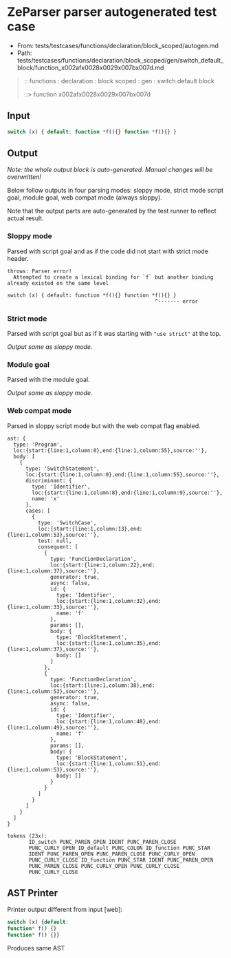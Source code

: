# ZeParser parser autogenerated test case

- From: tests/testcases/functions/declaration/block_scoped/autogen.md
- Path: tests/testcases/functions/declaration/block_scoped/gen/switch_default_block/function_x002afx0028x0029x007bx007d.md

> :: functions : declaration : block scoped : gen : switch default block
>
> ::> function x002afx0028x0029x007bx007d

## Input


`````js
switch (x) { default: function *f(){} function *f(){} }
`````

## Output

_Note: the whole output block is auto-generated. Manual changes will be overwritten!_

Below follow outputs in four parsing modes: sloppy mode, strict mode script goal, module goal, web compat mode (always sloppy).

Note that the output parts are auto-generated by the test runner to reflect actual result.

### Sloppy mode

Parsed with script goal and as if the code did not start with strict mode header.

`````
throws: Parser error!
  Attempted to create a lexical binding for `f` but another binding already existed on the same level

switch (x) { default: function *f(){} function *f(){} }
                                                ^------- error
`````

### Strict mode

Parsed with script goal but as if it was starting with `"use strict"` at the top.

_Output same as sloppy mode._

### Module goal

Parsed with the module goal.

_Output same as sloppy mode._

### Web compat mode

Parsed in sloppy script mode but with the web compat flag enabled.

`````
ast: {
  type: 'Program',
  loc:{start:{line:1,column:0},end:{line:1,column:55},source:''},
  body: [
    {
      type: 'SwitchStatement',
      loc:{start:{line:1,column:0},end:{line:1,column:55},source:''},
      discriminant: {
        type: 'Identifier',
        loc:{start:{line:1,column:8},end:{line:1,column:9},source:''},
        name: 'x'
      },
      cases: [
        {
          type: 'SwitchCase',
          loc:{start:{line:1,column:13},end:{line:1,column:53},source:''},
          test: null,
          consequent: [
            {
              type: 'FunctionDeclaration',
              loc:{start:{line:1,column:22},end:{line:1,column:37},source:''},
              generator: true,
              async: false,
              id: {
                type: 'Identifier',
                loc:{start:{line:1,column:32},end:{line:1,column:33},source:''},
                name: 'f'
              },
              params: [],
              body: {
                type: 'BlockStatement',
                loc:{start:{line:1,column:35},end:{line:1,column:37},source:''},
                body: []
              }
            },
            {
              type: 'FunctionDeclaration',
              loc:{start:{line:1,column:38},end:{line:1,column:53},source:''},
              generator: true,
              async: false,
              id: {
                type: 'Identifier',
                loc:{start:{line:1,column:48},end:{line:1,column:49},source:''},
                name: 'f'
              },
              params: [],
              body: {
                type: 'BlockStatement',
                loc:{start:{line:1,column:51},end:{line:1,column:53},source:''},
                body: []
              }
            }
          ]
        }
      ]
    }
  ]
}

tokens (23x):
       ID_switch PUNC_PAREN_OPEN IDENT PUNC_PAREN_CLOSE
       PUNC_CURLY_OPEN ID_default PUNC_COLON ID_function PUNC_STAR
       IDENT PUNC_PAREN_OPEN PUNC_PAREN_CLOSE PUNC_CURLY_OPEN
       PUNC_CURLY_CLOSE ID_function PUNC_STAR IDENT PUNC_PAREN_OPEN
       PUNC_PAREN_CLOSE PUNC_CURLY_OPEN PUNC_CURLY_CLOSE
       PUNC_CURLY_CLOSE
`````


## AST Printer

Printer output different from input [web]:

````js
switch (x) {default:
function* f() {}
function* f() {}}
````

Produces same AST
